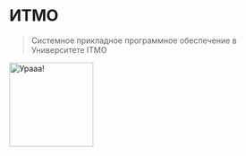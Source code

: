 # ИТМО

> Системное прикладное программное обеспечение в Университете IТМО<br>

<img alt="Урааа!" src="https://github.com/anvrich/ITMOLabs/tree/82fae56408a301d0b5a6337a9a486baa1cc26fe4/.GIF/Yrra.gif" height="150">
